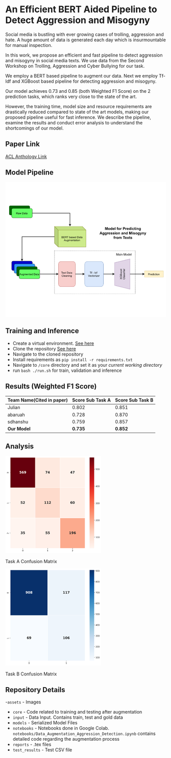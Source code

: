 # An Efficient BERT Aided Pipeline to Detect Aggression and Misogyny
<!-- Insert Abstract here -->
Social media is bustling with ever growing cases of trolling, aggression and hate. A huge amount of data is generated each day which is insurmountable for manual inspection. 

In this work, we propose an efficient and fast pipeline to detect aggression and misogyny in social media texts. We use data from the Second Workshop on Trolling, Aggression and Cyber Bullying for our task. 

We employ a BERT based pipeline to augment our data. Next we employ Tf-Idf and XGBoost based pipeline for detecting aggression and misogyny. 

Our model achieves 0.73 and 0.85 (both Weighted F1 Score) on the 2 prediction tasks, which ranks very close to the state of the art. 

However, the training time, model size and resource requirements are drastically reduced compared to state of the art models, making our proposed pipeline useful for fast inference. We describe the pipeline, examine the results and conduct error analysis to understand the shortcomings of our model.

## Paper Link
[ACL Anthology Link](https://aclanthology.org/2021.icon-main.60.pdf)

## Model Pipeline
![Model_pipeline](./assets/NN_FINAL.png)

## Training and Inference
* Create a virtual environment. [See here](https://docs.python.org/3/library/venv.html)
* Clone the repository [See here](https://www.atlassian.com/git/tutorials/setting-up-a-repository/git-clone)
* Navigate to the cloned repository
* Install requirements as `pip install -r requirements.txt`
* Navigate to `/core` directory and set it as your _current working directory_
* run `bash ./run.sh` for train, validation and inference

## Results (Weighted F1 Score)
|Team Name(Cited in paper)|Score Sub Task A|Score Sub Task B|
|--|--|--|
|Julian|0.802|0.851|
|abaruah|0.728|0.870|
|sdhanshu|0.759|0.857|
|**Our Model**|**0.735**|**0.852**|

## Analysis
<!-- Insert Analysis, Confusion Matrix -->
<img src='./assets/heatmap_task_A.png' width = 300> 

Task A Confusion Matrix

<img src='./assets/heatmap_task_B.png' width = 300>

Task B Confusion Matrix

## Repository Details
-`assets` - Images
- `core` - Code related to training and testing after augmentation
- `input` - Data Input. Contains train, test and gold data
- `models` - Serialized Model Files
- `notebooks` - Notebooks done in Google Colab. `notebooks/Data_Augmentation_Aggression_Detection.ipynb` contains detailed code regarding the augmentation process
- `reports` - .tex files
- `test_results` - Test CSV file